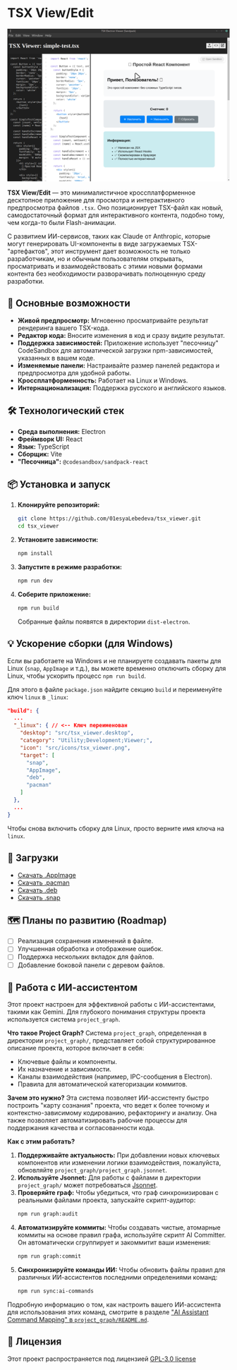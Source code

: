 # TSX View/Edit

![TSX View/Edit Screenshot](https://github.com/01esyaLebedeva/tsx_viewer/blob/7eb05d71a16647c4a9a5a6cd98b48c17cbf7274c/docs/images/screen_03_TSX_edit.png?raw=true)

**TSX View/Edit** — это минималистичное кроссплатформенное десктопное приложение для просмотра и интерактивного предпросмотра файлов `.tsx`. Оно позиционирует TSX-файл как новый, самодостаточный формат для интерактивного контента, подобно тому, чем когда-то были Flash-анимации.

С развитием ИИ-сервисов, таких как Claude от Anthropic, которые могут генерировать UI-компоненты в виде загружаемых TSX-"артефактов", этот инструмент дает возможность не только разработчикам, но и обычным пользователям открывать, просматривать и взаимодействовать с этими новыми формами контента без необходимости разворачивать полноценную среду разработки.

## 🚀 Основные возможности

*   **Живой предпросмотр:** Мгновенно просматривайте результат рендеринга вашего TSX-кода.
*   **Редактор кода:** Вносите изменения в код и сразу видите результат.
*   **Поддержка зависимостей:** Приложение использует "песочницу" CodeSandbox для автоматической загрузки npm-зависимостей, указанных в вашем коде.
*   **Изменяемые панели:** Настраивайте размер панелей редактора и предпросмотра для удобной работы.
*   **Кроссплатформенность:** Работает на Linux и Windows.
*   **Интернационализация:** Поддержка русского и английского языков.

## 🛠️ Технологический стек

*   **Среда выполнения:** Electron
*   **Фреймворк UI:** React
*   **Язык:** TypeScript
*   **Сборщик:** Vite
*   **"Песочница":** `@codesandbox/sandpack-react`

## 📦 Установка и запуск

1.  **Клонируйте репозиторий:**
    ```bash
    git clone https://github.com/01esyaLebedeva/tsx_viewer.git
    cd tsx_viewer
    ```

2.  **Установите зависимости:**
    ```bash
    npm install
    ```

3.  **Запустите в режиме разработки:**
    ```bash
    npm run dev
    ```

4.  **Соберите приложение:**
    ```bash
    npm run build
    ```
    Собранные файлы появятся в директории `dist-electron`.

## 💡 Ускорение сборки (для Windows)

Если вы работаете на Windows и не планируете создавать пакеты для Linux (`snap`, `AppImage` и т.д.), вы можете временно отключить сборку для Linux, чтобы ускорить процесс `npm run build`.

Для этого в файле `package.json` найдите секцию `build` и переименуйте ключ `linux` в `_linux`:

```json
"build": {
  ...
  "_linux": { // <-- Ключ переименован
    "desktop": "src/tsx_viewer.desktop",
    "category": "Utility;Development;Viewer;",
    "icon": "src/icons/tsx_viewer.png",
    "target": [
      "snap",
      "AppImage",
      "deb",
      "pacman"
    ]
  },
  ...
}
```

Чтобы снова включить сборку для Linux, просто верните имя ключа на `linux`.

## 💾 Загрузки

*   [Скачать .AppImage](https://github.com/01esyaLebedeva/tsx_viewer/releases/download/v1.0.3/tsx-viewer-1.0.3.AppImage)
*   [Скачать .pacman](https://github.com/01esyaLebedeva/tsx_viewer/releases/download/v1.0.3/tsx-viewer-1.0.3.pacman)
*   [Скачать .deb](https://github.com/01esyaLebedeva/tsx_viewer/releases/download/v1.0.3/tsx-viewer_1.0.3_amd64.deb)
*   [Скачать .snap](https://github.com/01esyaLebedeva/tsx_viewer/releases/download/v1.0.3/tsx-viewer_1.0.3_amd64.snap)

## 🗺️ Планы по развитию (Roadmap)

*   [ ] Реализация сохранения изменений в файле.
*   [ ] Улучшенная обработка и отображение ошибок.
*   [ ] Поддержка нескольких вкладок для файлов.
*   [ ] Добавление боковой панели с деревом файлов.

## 🤖 Работа с ИИ-ассистентом

Этот проект настроен для эффективной работы с ИИ-ассистентами, такими как Gemini. Для глубокого понимания структуры проекта используется система `project_graph`.

**Что такое Project Graph?**
Система `project_graph`, определенная в директории `project_graph/`, представляет собой структурированное описание проекта, которое включает в себя:
*   Ключевые файлы и компоненты.
*   Их назначение и зависимости.
*   Каналы взаимодействия (например, IPC-сообщения в Electron).
*   Правила для автоматической категоризации коммитов.

**Зачем это нужно?**
Эта система позволяет ИИ-ассистенту быстро построить "карту сознания" проекта, что ведет к более точному и контекстно-зависимому кодированию, рефакторингу и анализу. Она также позволяет автоматизировать рабочие процессы для поддержания качества и согласованности кода.

**Как с этим работать?**
1.  **Поддерживайте актуальность:** При добавлении новых ключевых компонентов или изменении логики взаимодействия, пожалуйста, обновляйте `project_graph/project_graph.jsonnet`.
2.  **Используйте Jsonnet:** Для работы с файлами в директории `project_graph/` может потребоваться [Jsonnet](https://jsonnet.org/).
3.  **Проверяйте граф:** Чтобы убедиться, что граф синхронизирован с реальными файлами проекта, запускайте скрипт-аудитор:
    ```bash
    npm run graph:audit
    ```
4.  **Автоматизируйте коммиты:** Чтобы создавать чистые, атомарные коммиты на основе правил графа, используйте скрипт AI Committer. Он автоматически сгруппирует и закоммитит ваши изменения:
    ```bash
    npm run graph:commit
    ```
5.  **Синхронизируйте команды ИИ:** Чтобы обновить файлы правил для различных ИИ-ассистентов последними определениями команд:
    ```bash
    npm run sync:ai-commands
    ```

Подробную информацию о том, как настроить вашего ИИ-ассистента для использования этих команд, смотрите в разделе ["AI Assistant Command Mapping" в `project_graph/README.md`](project_graph/README.md#ai-assistant-command-mapping).

## 📄 Лицензия

Этот проект распространяется под лицензией [GPL-3.0 license](LICENSE)